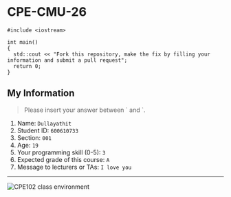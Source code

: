 # CPE-CMU-26
>
```
#include <iostream>

int main()
{
  std::cout << "Fork this repository, make the fix by filling your information and submit a pull request";
  return 0;
}
```

## My Information
> Please insert your answer between \` and \`.

1. Name: `Dullayathit`
2. Student ID: `600610733`
3. Section: `001`
4. Age: `19`
5. Your programming skill (0-5): `3`
6. Expected grade of this course: `A`
7. Message to lecturers or TAs: `I love you`

---
![CPE102 class environment](https://github.com/tmwatchanan/CPE-CMU-26/raw/master/cpe102_class_envi.jpg)

